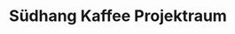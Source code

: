 ---
title: "Südhang Kaffee Projektraum"
url: /tuebingen/suedhang-kaffee-projektraum/
shop: Kaffee
---